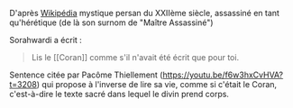 D'après [Wikipédia](https://en.wikipedia.org/wiki/Shahab_al-Din_Yahya_ibn_Habash_Suhrawardi) mystique persan du XXIIème siècle, assassiné en tant qu'hérétique (de là son surnom de "Maître Assassiné")

Sorahwardi a écrit : 

> Lis le [[Coran]] comme s'il n'avait été écrit que pour toi.

Sentence citée par Pacôme Thiellement (https://youtu.be/f6w3hxCvHVA?t=3208) qui propose à l'inverse de lire sa vie, comme si c'était le Coran, c'est-à-dire le texte sacré dans lequel le divin prend corps.